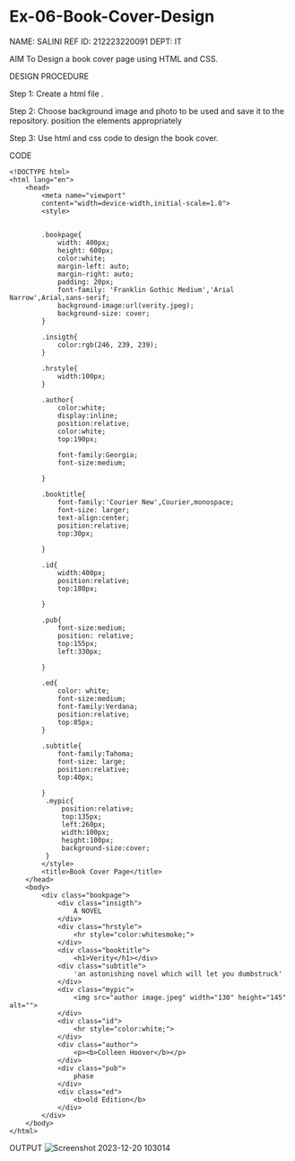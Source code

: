 # Ex-06-Book-Cover-Design
NAME: SALINI
REF ID: 212223220091
DEPT: IT

AIM
To Design a book cover page using HTML and CSS.

DESIGN PROCEDURE

Step 1:
Create a html file .

Step 2:
Choose background image and photo to be used and save it to the repository. position the elements appropriately

Step 3:
Use html and css code to design the book cover.

CODE
```
<!DOCTYPE html>
<html lang="en">
    <head>
        <meta name="viewport"
        content="width=device-width,initial-scale=1.0">
        <style>

        
        .bookpage{
            width: 400px;
            height: 600px;
            color:white;
            margin-left: auto;
            margin-right: auto;
            padding: 20px;
            font-family: 'Franklin Gothic Medium','Arial Narrow',Arial,sans-serif;
            background-image:url(verity.jpeg);
            background-size: cover;
        }

        .insigth{
            color:rgb(246, 239, 239);
        }

        .hrstyle{
            width:100px;
        }

        .author{
            color:white;
            display:inline;
            position:relative;
            color:white;
            top:190px;

            font-family:Georgia;
            font-size:medium;
            
        }

        .booktitle{
            font-family:'Courier New',Courier,monospace;
            font-size: larger;
            text-align:center;
            position:relative;
            top:30px;

        }

        .id{
            width:400px;
            position:relative;
            top:180px;

        }

        .pub{
            font-size:medium;
            position: relative;
            top:155px;
            left:330px;

        }

        .ed{
            color: white;
            font-size:medium;
            font-family:Verdana;
            position:relative;
            top:85px;
        }

        .subtitle{
            font-family:Tahoma;
            font-size: large;
            position:relative;
            top:40px;

        }
         .mypic{
             position:relative;
             top:135px;
             left:260px;
             width:100px;
             height:100px;
             background-size:cover;
         }
        </style>
        <title>Book Cover Page</title>
    </head>
    <body> 
        <div class="bookpage">
            <div class="insigth">
                A NOVEL
            </div>
            <div class="hrstyle">
                <hr style="color:whitesmoke;">
            </div>
            <div class="booktitle">
                <h1>Verity</h1></div>
            <div class="subtitle">
                'an astonishing novel which will let you dumbstruck'
            </div>
            <div class="mypic">
                <img src="author image.jpeg" width="130" height="145" alt="">
            </div>
            <div class="id">
                <hr style="color:white;">
            </div>
            <div class="author">
                <p><b>Colleen Hoover</b></p>
            </div>
            <div class="pub">
                phase
            </div>
            <div class="ed">
                <b>old Edition</b>
            </div>
        </div>
    </body>
</html>
```
OUTPUT
![Screenshot 2023-12-20 103014](https://github.com/salinianbzhgan/Ex-06-Book-Cover-Design/assets/145742862/e00ebfa1-fbbc-4803-9f44-988599b69b1a)

